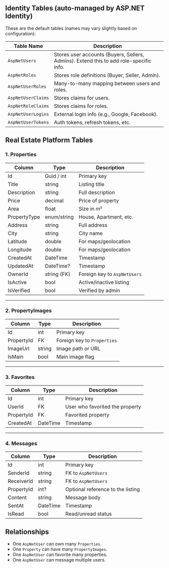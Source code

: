 ## Identity Tables (auto-managed by ASP.NET Identity)

These are the default tables (names may vary slightly based on configuration):

| Table Name               | Description |
|--------------------------|-------------|
| `AspNetUsers`            | Stores user accounts (Buyers, Sellers, Admins). Extend this to add role-specific info. |
| `AspNetRoles`            | Stores role definitions (Buyer, Seller, Admin). |
| `AspNetUserRoles`        | Many-to-many mapping between users and roles. |
| `AspNetUserClaims`       | Stores claims for users. |
| `AspNetRoleClaims`       | Stores claims for roles. |
| `AspNetUserLogins`       | External login info (e.g., Google, Facebook). |
| `AspNetUserTokens`       | Auth tokens, refresh tokens, etc. |

## Real Estate Platform Tables

### 1. **Properties**

| Column              | Type               | Description                             |
|---------------------|--------------------|-----------------------------------------|
| Id                  | Guid / int         | Primary key                             |
| Title               | string             | Listing title                           |
| Description         | string             | Full description                        |
| Price               | decimal            | Price of property                       |
| Area                | float              | Size in m²                              |
| PropertyType        | enum/string        | House, Apartment, etc.                  |
| Address             | string             | Full address                            |
| City                | string             | City name                               |
| Latitude            | double             | For maps/geolocation                    |
| Longitude           | double             | For maps/geolocation                    |
| CreatedAt           | DateTime           | Timestamp                               |
| UpdatedAt           | DateTime?          | Timestamp                               |
| OwnerId             | string (FK)        | Foreign key to `AspNetUsers`           |
| IsActive            | bool               | Active/inactive listing                 |
| IsVerified          | bool               | Verified by admin                       |

---

### 2. **PropertyImages**

| Column        | Type       | Description                |
|---------------|------------|----------------------------|
| Id            | int        | Primary key                |
| PropertyId    | FK         | Foreign key to `Properties`|
| ImageUrl      | string     | Image path or URL          |
| IsMain        | bool       | Main image flag            |

---

### 3. **Favorites**

| Column      | Type   | Description |
|-------------|--------|-------------|
| Id          | int    | Primary key |
| UserId      | FK     | User who favorited the property |
| PropertyId  | FK     | Favorited property |
| CreatedAt   | DateTime | Timestamp |

---

### 4. **Messages**

| Column      | Type     | Description                          |
|-------------|----------|--------------------------------------|
| Id          | int      | Primary key                          |
| SenderId    | string   | FK to `AspNetUsers`                 |
| ReceiverId  | string   | FK to `AspNetUsers`                 |
| PropertyId  | int?     | Optional reference to the listing    |
| Content     | string   | Message body                         |
| SentAt      | DateTime | Timestamp                            |
| IsRead      | bool     | Read/unread status                   |


## Relationships

- One `AspNetUser` can own many `Properties`.
- One `Property` can have many `PropertyImages`.
- One `AspNetUser` can favorite many properties.
- One `AspNetUser` can message multiple users.
